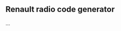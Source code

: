 ## Renault radio code generator

...


<div id="app"></div>

<script type="text/javascript" src="test.js" />
